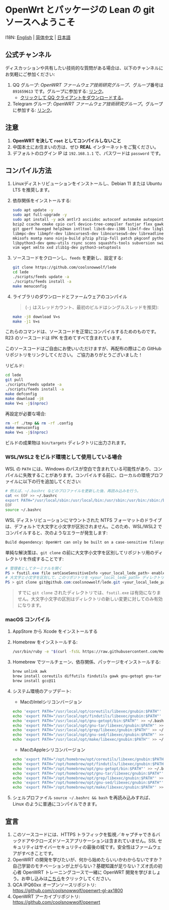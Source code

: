 # OpenWrt とパッケージの Lean の git ソースへようこそ

I18N: [English](README_EN.md) | [简体中文](README.md) | [日本語](README_JA.md)

## 公式チャンネル
<!--
如有技术问题需要讨论或者交流，欢迎加入以下群：
1. QQ 讨论群： Op固件技术研究群 ,号码 891659613 ，加群链接：[点击加入](https://jq.qq.com/?_wv=1027&k=XL8SK5aC "Op固件技术研究群")
2. TG 讨论群： OP 编译官方大群 ，加群链接：[点击加入](https://t.me/JhKgAA6Hx1 "OP 编译官方大群")
3. Rockchip RK3568 预编译固件发布 Release 下载更新地址 (包括 H68K )：<https://github.com/coolsnowwolf/lede/releases/tag/20220716>
-->

ディスカッションや共有したい技術的な質問がある場合は、以下のチャンネルにお気軽にご参加ください:
1. QQ グループ: *OpenWRT ファームウェア技術研究グループ*、グループ番号は `891659613` です。グループに参加する: [リンク](https://jq.qq.com/?_wv=1027&k=XL8SK5aC "Op固件技术研究群")。
    -  [クリックして QQ クライアントをダウンロードする](https://im.qq.com/pcqq)。
2. Telegram グループ: *OpenWRT ファームウェア技術研究グループ*。グループに参加する: [リンク](https://t.me/JhKgAA6Hx1 "OP 编译官方大群")。



## 注意
<!--
1. **不要用 root 用户进行编译**
2. 国内用户编译前最好准备好梯子
3. 默认登陆IP 192.168.1.1 密码 password
-->
1. **OpenWRT を決して `root` としてコンパイルしないこと**
2. 中国本土にお住まいの方は、ぜひ **REAL** インターネットをご覧ください。
3. デフォルトのログイン IP は `192.168.1.1` で、パスワードは `password` です。

## コンパイル方法
<!--
1. 首先装好 Linux 系统，推荐 Debian 11 或 Ubuntu LTS
2. 安装编译依赖

   ```bash
   sudo apt update -y
   sudo apt full-upgrade -y
   sudo apt install -y ack antlr3 asciidoc autoconf automake autopoint binutils bison build-essential \
   bzip2 ccache cmake cpio curl device-tree-compiler fastjar flex gawk gettext gcc-multilib g++-multilib \
   git gperf haveged help2man intltool libc6-dev-i386 libelf-dev libglib2.0-dev libgmp3-dev libltdl-dev \
   libmpc-dev libmpfr-dev libncurses5-dev libncursesw5-dev libreadline-dev libssl-dev libtool lrzsz \
   mkisofs msmtp nano ninja-build p7zip p7zip-full patch pkgconf python2.7 python3 python3-pyelftools \
   libpython3-dev qemu-utils rsync scons squashfs-tools subversion swig texinfo uglifyjs upx-ucl unzip \
   vim wget xmlto xxd zlib1g-dev python3-setuptools
   ```
-->

1. Linuxディストリビューションをインストールし、Debian 11 または Ubuntu LTS を推奨します。
2. 依存関係をインストールする:

   ```bash
   sudo apt update -y
   sudo apt full-upgrade -y
   sudo apt install -y ack antlr3 asciidoc autoconf automake autopoint binutils bison build-essential \
   bzip2 ccache cmake cpio curl device-tree-compiler fastjar flex gawk gettext gcc-multilib g++-multilib \
   git gperf haveged help2man intltool libc6-dev-i386 libelf-dev libglib2.0-dev libgmp3-dev libltdl-dev \
   libmpc-dev libmpfr-dev libncurses5-dev libncursesw5-dev libreadline-dev libssl-dev libtool lrzsz \
   mkisofs msmtp nano ninja-build p7zip p7zip-full patch pkgconf python2.7 python3 python3-pyelftools \
   libpython3-dev qemu-utils rsync scons squashfs-tools subversion swig texinfo uglifyjs upx-ucl unzip \
   vim wget xmlto xxd zlib1g-dev python3-setuptools
   ```

<!--
3. 下载源代码，更新 feeds 并选择配置

   ```bash
   git clone https://github.com/coolsnowwolf/lede
   cd lede
   ./scripts/feeds update -a
   ./scripts/feeds install -a
   make menuconfig
   ```

4. 下载 dl 库，编译固件
（-j 后面是线程数，第一次编译推荐用单线程）

   ```bash
   make download -j8
   make V=s -j1
   ```
-->

3. ソースコードをクローンし、`feeds` を更新し、設定する:

   ```bash
   git clone https://github.com/coolsnowwolf/lede
   cd lede
   ./scripts/feeds update -a
   ./scripts/feeds install -a
   make menuconfig
   ```

4. ライブラリのダウンロードとファームウェアのコンパイル
   > (`-j` はスレッドカウント、最初のビルドはシングルスレッドを推奨):

   ```bash
   make -j8 download V=s
   make -j1 V=s
   ```

<!--
本套代码保证肯定可以编译成功。里面包括了 R23 所有源代码，包括 IPK 的。

你可以自由使用，但源码编译二次发布请注明我的 GitHub 仓库链接。谢谢合作！
-->

これらのコマンドは、ソースコードを正常にコンパイルするためのものです。
R23 のソースコードは IPK を含めてすべて含まれています。

このソースコードはご自由にお使いいただけますが、再配布の際はこの GitHub リポジトリをリンクしてください。
ご協力ありがとうございました！

<!--
二次编译：

```bash
cd lede
git pull
./scripts/feeds update -a
./scripts/feeds install -a
make defconfig
make download -j8
make V=s -j$(nproc)
```

如果需要重新配置：

```bash
rm -rf ./tmp && rm -rf .config
make menuconfig
make V=s -j$(nproc)
```

编译完成后输出路径：bin/targets
-->

リビルド:

```bash
cd lede
git pull
./scripts/feeds update -a
./scripts/feeds install -a
make defconfig
make download -j8
make V=s -j$(nproc)
```

再設定が必要な場合:

```bash
rm -rf ./tmp && rm -rf .config
make menuconfig
make V=s -j$(nproc)
```

ビルドの成果物は `bin/targets` ディレクトリに出力されます。

### WSL/WSL2 をビルド環境として使用している場合

<!--
由于 WSL 的 PATH 中包含带有空格的 Windows 路径，有可能会导致编译失败，请在 `make` 前面加上：

```bash
PATH=/usr/local/sbin:/usr/local/bin:/usr/sbin:/usr/bin:/sbin:/bin
```
-->
WSL の `PATH` には、Windows のパスが空白で含まれている可能性があり、コンパイルに失敗することがあります。コンパイルする前に、ローカルの環境プロファイルに以下の行を追加してください:

```bash
# 例えば、~/.bashrc などのプロファイルを更新した後、再読み込みを行う。
cat << EOF >> ~/.bashrc
export PATH="/usr/local/sbin:/usr/local/bin:/usr/sbin:/usr/bin:/sbin:/bin:$PATH"
EOF
source ~/.bashrc
```

<!--
由于默认情况下，装载到 WSL 发行版的 NTFS 格式的驱动器将不区分大小写，因此大概率在 WSL/WSL2 的编译检查中会返回以下错误：

```txt
Build dependency: OpenWrt can only be built on a case-sensitive filesystem
```

一个比较简洁的解决方法是，在 `git clone` 前先创建 Repository 目录，并为其启用大小写敏感：

```powershell
# 以管理员身份打开终端
PS > fsutil.exe file setCaseSensitiveInfo <your_local_lede_path> enable
# 将本项目 git clone 到开启了大小写敏感的目录 <your_local_lede_path> 中
PS > git clone git@github.com:coolsnowwolf/lede.git <your_local_lede_path>
```

> 对已经 `git clone` 完成的项目目录执行 `fsutil.exe` 命令无法生效，大小写敏感只对新增的文件变更有效。
-->

WSL ディストリビューションにマウントされた NTFS フォーマットのドライブは、デフォルトで大文字と小文字が区別されません。このため、WSL/WSL2 でコンパイルすると、次のようなエラーが発生します:

```txt
Build dependency: OpenWrt can only be built on a case-sensitive filesystem
```

単純な解決策は、`git clone` の前に大文字小文字を区別してリポジトリ用のディレクトリを作成することです:

```powershell
# 管理者としてターミナルを開く
PS > fsutil.exe file setCaseSensitiveInfo <your_local_lede_path> enable
# 大文字と小文字を区別して、このリポジトリを <your_local_lede_path> ディレクトリにクローンする
PS > git clone git@github.com:coolsnowwolf/lede.git <your_local_lede_path>
```

> すでに `git clone` されたディレクトリでは、`fsutil.exe` は有効になりません。大文字小文字の区別はディレクトリの新しい変更に対してのみ有効になります。

### macOS コンパイル
<!--
1. 在 AppStore 中安装 Xcode

2. 安装 Homebrew：

   ```bash
   /usr/bin/ruby -e "$(curl -fsSL https://raw.githubusercontent.com/Homebrew/install/master/install)"
   ```

3. 使用 Homebrew 安装工具链、依赖与基础软件包:

   ```bash
   brew unlink awk
   brew install coreutils diffutils findutils gawk gnu-getopt gnu-tar grep make ncurses pkg-config wget quilt xz
   brew install gcc@11
   ```

4. 然后输入以下命令，添加到系统环境变量中：

   ```bash
   echo 'export PATH="/usr/local/opt/coreutils/libexec/gnubin:$PATH"' >> ~/.bashrc
   echo 'export PATH="/usr/local/opt/findutils/libexec/gnubin:$PATH"' >> ~/.bashrc
   echo 'export PATH="/usr/local/opt/gnu-getopt/bin:$PATH"' >> ~/.bashrc
   echo 'export PATH="/usr/local/opt/gnu-tar/libexec/gnubin:$PATH"' >> ~/.bashrc
   echo 'export PATH="/usr/local/opt/grep/libexec/gnubin:$PATH"' >> ~/.bashrc
   echo 'export PATH="/usr/local/opt/gnu-sed/libexec/gnubin:$PATH"' >> ~/.bashrc
   echo 'export PATH="/usr/local/opt/make/libexec/gnubin:$PATH"' >> ~/.bashrc
   ```

5. 重新加载一下 shell 启动文件 `source ~/.bashrc`，然后输入 `bash` 进入 bash shell，就可以和 Linux 一样正常编译了
-->

1. AppStore から Xcode をインストールする
2. Homebrew をインストールする:
   ```bash
   /usr/bin/ruby -e "$(curl -fsSL https://raw.githubusercontent.com/Homebrew/install/master/install)"
   ```
3. Homebrew でツールチェーン、依存関係、パッケージをインストールする:
   ```bash
   brew unlink awk
   brew install coreutils diffutils findutils gawk gnu-getopt gnu-tar grep make ncurses pkg-config wget quilt xz
   brew install gcc@11
   ```
4. システム環境のアップデート:

   -  MacのIntelシリコンバージョン
   ```bash
   echo 'export PATH="/usr/local/opt/coreutils/libexec/gnubin:$PATH"' >> ~/.bashrc
   echo 'export PATH="/usr/local/opt/findutils/libexec/gnubin:$PATH"' >> ~/.bashrc
   echo 'export PATH="/usr/local/opt/gnu-getopt/bin:$PATH"' >> ~/.bashrc
   echo 'export PATH="/usr/local/opt/gnu-tar/libexec/gnubin:$PATH"' >> ~/.bashrc
   echo 'export PATH="/usr/local/opt/grep/libexec/gnubin:$PATH"' >> ~/.bashrc
   echo 'export PATH="/usr/local/opt/gnu-sed/libexec/gnubin:$PATH"' >> ~/.bashrc
   echo 'export PATH="/usr/local/opt/make/libexec/gnubin:$PATH"' >> ~/.bashrc
   ```

   -  MacのAppleシリコンバージョン
   
   ```zsh
   echo 'export PATH="/opt/homebrew/opt/coreutils/libexec/gnubin:$PATH"' >> ~/.bashrc
   echo 'export PATH="/opt/homebrew/opt/findutils/libexec/gnubin:$PATH"' >> ~/.bashrc
   echo 'export PATH="/opt/homebrew/opt/gnu-getopt/bin:$PATH"' >> ~/.bashrc
   echo 'export PATH="/opt/homebrew/opt/gnu-tar/libexec/gnubin:$PATH"' >> ~/.bashrc
   echo 'export PATH="/opt/homebrew/opt/grep/libexec/gnubin:$PATH"' >> ~/.bashrc
   echo 'export PATH="/opt/homebrew/opt/gnu-sed/libexec/gnubin:$PATH"' >> ~/.bashrc
   echo 'export PATH="/opt/homebrew/opt/make/libexec/gnubin:$PATH"' >> ~/.bashrc
   ```
5. シェルプロファイル `source ~/.bashrc && bash` を再読み込みすれば、Linux のように普通にコンパイルできます。

## 宣言
<!--
1. 源代码中绝不含任何后门和可以监控或者劫持你的 HTTPS 的闭源软件， SSL 安全是互联网最后的壁垒。安全干净才是固件应该做到的；

2. 想学习 OpenWrt 开发，但是摸不着门道？自学没毅力？基础太差？怕太难学不会？跟着佐大学 OpenWrt 开发入门培训班助你能学有所成
报名地址：[点击报名](http://forgotfun.org/2018/04/openwrt-training-2018.html "报名")

3. QCA IPQ60xx 开源仓库地址：<https://github.com/coolsnowwolf/openwrt-gl-ax1800>

4. 存档版本仓库地址：<https://github.com/coolsnowwolf/openwrt>
-->
1. このソースコードには、HTTPS トラフィックを監視／キャプチャできるバックドアやクローズドソースアプリケーションは含まれていません。SSL セキュリティはサイバーセキュリティの最後の城です。安全性はファームウェアがすべきことです。
2. OpenWRT の開発を学びたいが、何から始めたらいいかわからないですか？自己学習のモチベーションが上がらない？基礎知識が足りない？ズオ氏の初心者 OpenWRT トレーニングコースで一緒に OpenWRT 開発を学びましょう。お申し込みは[こちら](http://forgotfun.org/2018/04/openwrt-training-2018.html)をクリックしてください。
3. QCA IPQ60xx オープンソースリポジトリ: <https://github.com/coolsnowwolf/openwrt-gl-ax1800>
4. OpenWRT アーカイブリポジトリ: <https://github.com/coolsnowwolf/openwrt>

